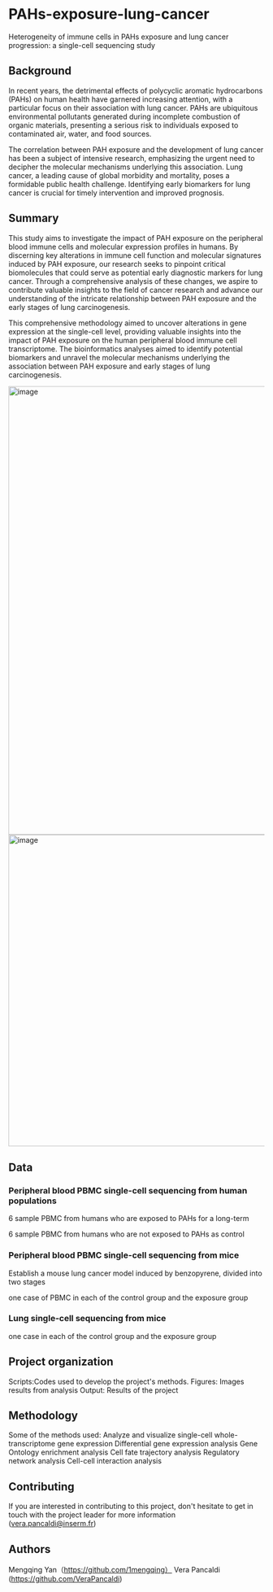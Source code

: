 # PAHs-exposure-lung-cancer
Heterogeneity of immune cells in PAHs exposure and lung cancer progression: a single-cell sequencing study 



## Background


In recent years, the detrimental effects of polycyclic aromatic hydrocarbons (PAHs) on human health have garnered increasing attention, with a particular focus on their association with lung cancer. PAHs are ubiquitous environmental pollutants generated during incomplete combustion of organic materials, presenting a serious risk to individuals exposed to contaminated air, water, and food sources.

The correlation between PAH exposure and the development of lung cancer has been a subject of intensive research, emphasizing the urgent need to decipher the molecular mechanisms underlying this association. Lung cancer, a leading cause of global morbidity and mortality, poses a formidable public health challenge. Identifying early biomarkers for lung cancer is crucial for timely intervention and improved prognosis.


## Summary


This study aims to investigate the impact of PAH exposure on the peripheral blood immune cells and molecular expression profiles in humans. By discerning key alterations in immune cell function and molecular signatures induced by PAH exposure, our research seeks to pinpoint critical biomolecules that could serve as potential early diagnostic markers for lung cancer. Through a comprehensive analysis of these changes, we aspire to contribute valuable insights to the field of cancer research and advance our understanding of the intricate relationship between PAH exposure and the early stages of lung carcinogenesis.

This comprehensive methodology aimed to uncover alterations in gene expression at the single-cell level, providing valuable insights into the impact of PAH exposure on the human peripheral blood immune cell transcriptome. The bioinformatics analyses aimed to identify potential biomarkers and unravel the molecular mechanisms underlying the association between PAH exposure and early stages of lung carcinogenesis.

<img width="882" alt="image" src="https://github.com/1mengqing/PAHs-exposure-lung-cancer/assets/158156342/f5a08175-ebf8-40c4-9812-3d235a5ec049">
<img width="613" alt="image" src="https://github.com/1mengqing/PAHs-exposure-lung-cancer/assets/158156342/a792ad83-4a18-4e59-aebc-0255dfcf68c7">

## Data


### Peripheral blood PBMC single-cell sequencing from human populations

6 sample PBMC from humans who are exposed to PAHs for a long-term

6 sample PBMC from humans who are not exposed to PAHs as control


### Peripheral blood PBMC single-cell sequencing from mice

Establish a mouse lung cancer model induced by benzopyrene, divided into two stages 

one case of PBMC in each of the control group and the exposure group


### Lung single-cell sequencing from mice

one case in each of the control group and the exposure group

## Project organization

Scripts:Codes used to develop the project's methods.
Figures: Images results from analysis
Output: Results of the project

## Methodology
Some of the methods used:
Analyze and visualize single-cell whole-transcriptome gene expression
Differential gene expression analysis
Gene Ontology enrichment analysis
Cell fate trajectory analysis
Regulatory network analysis
Cell-cell interaction analysis

## Contributing

If you are interested in contributing to this project, don't hesitate to get in touch with the project leader for more information (vera.pancaldi@inserm.fr)

## Authors

Mengqing Yan（https://github.com/1mengqing）
Vera Pancaldi (https://github.com/VeraPancaldi)
